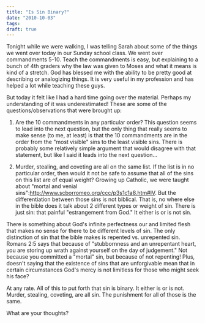 ```yaml
---
title: "Is Sin Binary?"
date: "2010-10-03"
tags:
draft: true
---
```


Tonight while we were walking, I was telling Sarah about some of the things we went over today in our Sunday school class.  We went over commandments 5-10. Teach the commandments is easy, but explaining to a bunch of 4th graders why the law was given to Moses and what it means is kind of a stretch.  God has blessed me with the ability to be pretty good at describing or analogizing things.  It is very useful in my profession and has helped a lot while teaching these guys.

But today it felt like I had a hard time going over the material.  Perhaps my understanding of it was underestimated!  These are some of the questions/observations that were brought up:

1.  Are the 10 commandments in any particular order?  This question seems to lead into the next question, but the only thing that really seems to make sense (to me, at least) is that the 10 commandments are in the order from the "most visible" sins to the least visible sins.  There is probably some relatively simple argument that would disagree with that statement, but like I said it leads into the next question...

2. Murder, stealing, and coveting are all on the same list.  If the list is in no particular order, then would it not be safe to assume that all of the sins on this list are of equal weight?  Growing up Catholic, we were taught about "mortal and
venial sins":http://www.scborromeo.org/ccc/p3s1c1a8.htm#IV.  But the differentiation between those sins is not biblical.  That is, no where else in the bible does it talk about 2 different types or weight of sin.  There is just sin: that painful "estrangement from God."  It either is or is not sin.

There is something about God's infinite perfectness our and limited flesh that makes no sense for there to be different levels of sin.  The only distinction of sin that the bible makes is repented vs. unrepented sin.  Romans 2:5 says that because of  "stubbornness and an unrepentant heart, you are storing up wrath against yourself on the day of judgement."  Not because you committed a "mortal" sin, but because of not repenting!  Plus, doesn't saying that the existence of sins that are unforgivable mean that in certain circumstances God's mercy is not limitless for those who might seek his face?

At any rate.  All of this to put forth that sin is binary.  It either is or is not.  Murder, stealing, coveting, are all sin.  The punishment for all of those is the same.

What are your thoughts?

